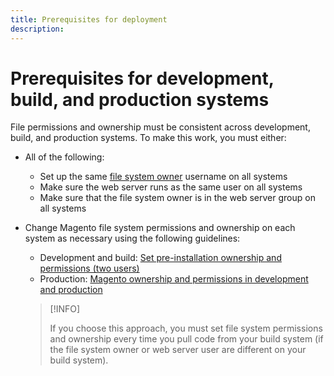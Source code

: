 ```yaml
---
title: Prerequisites for deployment
description:
---
```


# Prerequisites for development, build, and production systems

File permissions and ownership must be consistent across development, build, and production systems. To make this work, you must either:

- All of the following:

  - Set up the same [file system owner](https://glossary.magento.com/magento-file-system-owner) username on all systems
  - Make sure the web server runs as the same user on all systems
  - Make sure that the file system owner is in the web server group on all systems

- Change Magento file system permissions and ownership on each system as necessary using the following guidelines:

  - Development and build: [Set pre-installation ownership and permissions (two users)](../deployment/file-system-permissions.md)
  - Production: [Magento ownership and permissions in development and production](../reference/prod_file-sys-perms.md)

   >[!INFO]
   >
   >If you choose this approach, you must set file system permissions and ownership every time you pull code from your build system (if the file system owner or web server user are different on your build system).
